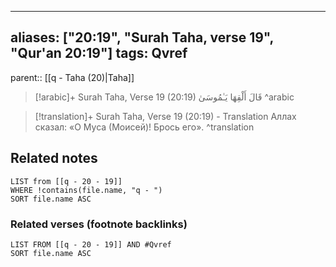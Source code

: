 
---
aliases: ["20:19", "Surah Taha, verse 19", "Qur'an 20:19"]
tags: Qvref
---

parent:: [[q - Taha (20)|Taha]]

> [!arabic]+ Surah Taha, Verse 19 (20:19)
> <span class="quran-arabic">قَالَ أَلْقِهَا يَـٰمُوسَىٰ</span>
^arabic

> [!translation]+ Surah Taha, Verse 19 (20:19) - Translation
> Аллах сказал: «О Муса (Моисей)! Брось его».
^translation



## Related notes
```dataview
LIST from [[q - 20 - 19]]
WHERE !contains(file.name, "q - ")
SORT file.name ASC
```

### Related verses (footnote backlinks)
```dataview
LIST FROM [[q - 20 - 19]] AND #Qvref
SORT file.name ASC
```

